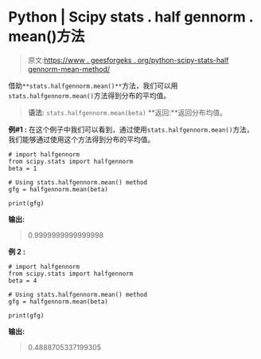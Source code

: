 # Python | Scipy stats . half gennorm . mean()方法

> 原文:[https://www . geesforgeks . org/python-scipy-stats-half gennorm-mean-method/](https://www.geeksforgeeks.org/python-scipy-stats-halfgennorm-mean-method/)

借助`**stats.halfgennorm.mean()**`方法，我们可以用`stats.halfgennorm.mean()`方法得到分布的平均值。

> **语法:** `stats.halfgennorm.mean(beta)`
> **返回:**返回分布均值。

**例#1 :**
在这个例子中我们可以看到，通过使用`stats.halfgennorm.mean()`方法，我们能够通过使用这个方法得到分布的平均值。

```
# import halfgennorm
from scipy.stats import halfgennorm
beta = 1

# Using stats.halfgennorm.mean() method
gfg = halfgennorm.mean(beta)

print(gfg)
```

**输出:**

> 0.9999999999999998

**例 2 :**

```
# import halfgennorm
from scipy.stats import halfgennorm
beta = 4

# Using stats.halfgennorm.mean() method
gfg = halfgennorm.mean(beta)

print(gfg)
```

**输出:**

> 0.4888705337199305